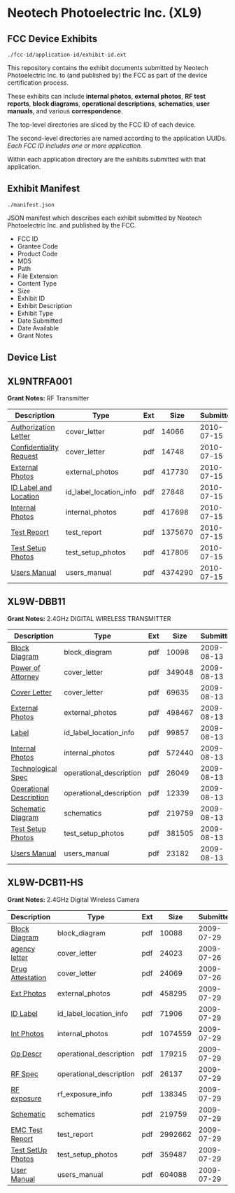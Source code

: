 # Neotech Photoelectric Inc. (XL9)
## FCC Device Exhibits

```
./fcc-id/application-id/exhibit-id.ext
```

This repository contains the exhibit documents submitted by Neotech Photoelectric Inc. to (and published by) the FCC as part of the device certification process.

These exhibits can include **internal photos**, **external photos**, **RF test reports**, **block diagrams**, **operational descriptions**, **schematics**, **user manuals**, and various **correspondence**.

The top-level directories are sliced by the FCC ID of each device.

The second-level directories are named according to the application UUIDs. *Each FCC ID includes one or more application.*

Within each application directory are the exhibits submitted with that application. 

## Exhibit Manifest

```
./manifest.json
```

JSON manifest which describes each exhibit submitted by Neotech Photoelectric Inc. and published by the FCC.

- FCC ID
- Grantee Code
- Product Code
- MD5
- Path
- File Extension
- Content Type
- Size
- Exhibit ID
- Exhibit Description
- Exhibit Type
- Date Submitted
- Date Available
- Grant Notes

## Device List
## XL9NTRFA001
**Grant Notes:** RF Transmitter

| Description | Type | Ext | Size | Submitted | Available |
| ----------- | ---- | --- | ---- | --------- | --------- |
| [Authorization Letter](XL9NTRFA001/8ebd2f64c8dd2390bd3a8c12ae2ba6e1/1311820.pdf) | cover_letter | pdf | 14066 | 2010-07-15 | 2010-07-15 |
| [Confidentiality Request](XL9NTRFA001/8ebd2f64c8dd2390bd3a8c12ae2ba6e1/1311821.pdf) | cover_letter | pdf | 14748 | 2010-07-15 | 2010-07-15 |
| [External Photos](XL9NTRFA001/8ebd2f64c8dd2390bd3a8c12ae2ba6e1/1311823.pdf) | external_photos | pdf | 417730 | 2010-07-15 | 2010-07-15 |
| [ID Label and Location](XL9NTRFA001/8ebd2f64c8dd2390bd3a8c12ae2ba6e1/1311824.pdf) | id_label_location_info | pdf | 27848 | 2010-07-15 | 2010-07-15 |
| [Internal Photos](XL9NTRFA001/8ebd2f64c8dd2390bd3a8c12ae2ba6e1/1311825.pdf) | internal_photos | pdf | 417698 | 2010-07-15 | 2010-07-15 |
| [Test Report](XL9NTRFA001/8ebd2f64c8dd2390bd3a8c12ae2ba6e1/1311828.pdf) | test_report | pdf | 1375670 | 2010-07-15 | 2010-07-15 |
| [Test Setup Photos](XL9NTRFA001/8ebd2f64c8dd2390bd3a8c12ae2ba6e1/1311829.pdf) | test_setup_photos | pdf | 417806 | 2010-07-15 | 2010-07-15 |
| [Users Manual](XL9NTRFA001/8ebd2f64c8dd2390bd3a8c12ae2ba6e1/1311830.pdf) | users_manual | pdf | 4374290 | 2010-07-15 | 2010-07-15 |
## XL9W-DBB11
**Grant Notes:** 2.4GHz DIGITAL WIRELESS TRANSMITTER

| Description | Type | Ext | Size | Submitted | Available |
| ----------- | ---- | --- | ---- | --------- | --------- |
| [Block Diagram](XL9W-DBB11/25865ad2b7b6964c76dba9f938e691e1/1148944.pdf) | block_diagram | pdf | 10098 | 2009-08-13 | 2009-08-13 |
| [Power of Attorney](XL9W-DBB11/25865ad2b7b6964c76dba9f938e691e1/1153051.pdf) | cover_letter | pdf | 349048 | 2009-08-13 | 2009-08-13 |
| [Cover Letter](XL9W-DBB11/25865ad2b7b6964c76dba9f938e691e1/1153061.pdf) | cover_letter | pdf | 69635 | 2009-08-13 | 2009-08-13 |
| [External Photos](XL9W-DBB11/25865ad2b7b6964c76dba9f938e691e1/1148949.pdf) | external_photos | pdf | 498467 | 2009-08-13 | 2009-08-13 |
| [Label](XL9W-DBB11/25865ad2b7b6964c76dba9f938e691e1/1153060.pdf) | id_label_location_info | pdf | 99857 | 2009-08-13 | 2009-08-13 |
| [Internal Photos](XL9W-DBB11/25865ad2b7b6964c76dba9f938e691e1/1148950.pdf) | internal_photos | pdf | 572440 | 2009-08-13 | 2009-08-13 |
| [Technological Spec](XL9W-DBB11/25865ad2b7b6964c76dba9f938e691e1/1148954.pdf) | operational_description | pdf | 26049 | 2009-08-13 | 2009-08-13 |
| [Operational Description](XL9W-DBB11/25865ad2b7b6964c76dba9f938e691e1/1153056.pdf) | operational_description | pdf | 12339 | 2009-08-13 | 2009-08-13 |
| [Schematic Diagram](XL9W-DBB11/25865ad2b7b6964c76dba9f938e691e1/1146170.pdf) | schematics | pdf | 219759 | 2009-08-13 | 2009-08-13 |
| [Test Setup Photos](XL9W-DBB11/25865ad2b7b6964c76dba9f938e691e1/1153059.pdf) | test_setup_photos | pdf | 381505 | 2009-08-13 | 2009-08-13 |
| [Users Manual](XL9W-DBB11/25865ad2b7b6964c76dba9f938e691e1/1153054.pdf) | users_manual | pdf | 23182 | 2009-08-13 | 2009-08-13 |
## XL9W-DCB11-HS
**Grant Notes:** 2.4GHz Digital Wireless Camera

| Description | Type | Ext | Size | Submitted | Available |
| ----------- | ---- | --- | ---- | --------- | --------- |
| [Block Diagram](XL9W-DCB11-HS/749aec40aa8661a613a90d17797e938b/1146164.pdf) | block_diagram | pdf | 10088 | 2009-07-29 | 2009-07-29 |
| [agency letter](XL9W-DCB11-HS/749aec40aa8661a613a90d17797e938b/1144606.pdf) | cover_letter | pdf | 24023 | 2009-07-26 | 2009-07-29 |
| [Drug Attestation](XL9W-DCB11-HS/749aec40aa8661a613a90d17797e938b/1144607.pdf) | cover_letter | pdf | 24069 | 2009-07-26 | 2009-07-29 |
| [Ext Photos](XL9W-DCB11-HS/749aec40aa8661a613a90d17797e938b/1146165.pdf) | external_photos | pdf | 458295 | 2009-07-29 | 2009-07-29 |
| [ID Label](XL9W-DCB11-HS/749aec40aa8661a613a90d17797e938b/1146174.pdf) | id_label_location_info | pdf | 71906 | 2009-07-29 | 2009-07-29 |
| [Int Photos](XL9W-DCB11-HS/749aec40aa8661a613a90d17797e938b/1146166.pdf) | internal_photos | pdf | 1074559 | 2009-07-29 | 2009-07-29 |
| [Op Descr](XL9W-DCB11-HS/749aec40aa8661a613a90d17797e938b/1146167.pdf) | operational_description | pdf | 179215 | 2009-07-29 | 2009-07-29 |
| [RF Spec](XL9W-DCB11-HS/749aec40aa8661a613a90d17797e938b/1146168.pdf) | operational_description | pdf | 26137 | 2009-07-29 | 2009-07-29 |
| [RF exposure](XL9W-DCB11-HS/749aec40aa8661a613a90d17797e938b/1146169.pdf) | rf_exposure_info | pdf | 138345 | 2009-07-29 | 2009-07-29 |
| [Schematic](XL9W-DCB11-HS/749aec40aa8661a613a90d17797e938b/1146170.pdf) | schematics | pdf | 219759 | 2009-07-29 | 2009-07-29 |
| [EMC Test Report](XL9W-DCB11-HS/749aec40aa8661a613a90d17797e938b/1146171.pdf) | test_report | pdf | 2992662 | 2009-07-29 | 2009-07-29 |
| [Test SetUp Photos](XL9W-DCB11-HS/749aec40aa8661a613a90d17797e938b/1146172.pdf) | test_setup_photos | pdf | 359487 | 2009-07-29 | 2009-07-29 |
| [User Manual](XL9W-DCB11-HS/749aec40aa8661a613a90d17797e938b/1146173.pdf) | users_manual | pdf | 604088 | 2009-07-29 | 2009-07-29 |
